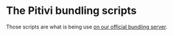 The Pitivi bundling scripts
======

Those scripts are what is being use [on our official bundling server](https://ci.gstreamer.net/job/pitivi-bundling/).
